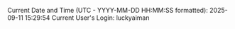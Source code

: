 Current Date and Time (UTC - YYYY-MM-DD HH:MM:SS formatted): 2025-09-11 15:29:54
Current User's Login: luckyaiman
